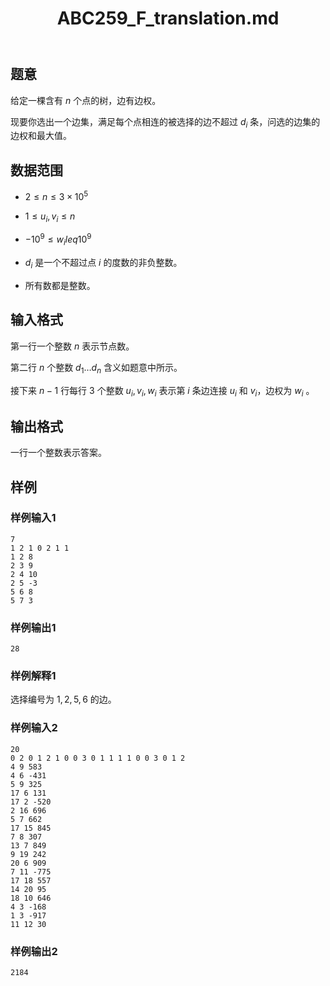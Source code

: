 ﻿---
title: "ABC259_F_translation.md"
tags: []
author: ""
created: ""
---

## 题意

给定一棵含有 $n$ 个点的树，边有边权。  

现要你选出一个边集，满足每个点相连的被选择的边不超过 $d_i$ 条，问选的边集的边权和最大值。

## 数据范围

- $2 \leq n \leq 3 \times 10^5$

- $1 \leq u_i,v_i \leq n$

- $-10^9 \leq w_i leq 10^9$

- $d_i$ 是一个不超过点 $i$ 的度数的非负整数。

- 所有数都是整数。

## 输入格式

第一行一个整数 $n$ 表示节点数。

第二行 $n$ 个整数 $d_1 \dots d_n$ 含义如题意中所示。

接下来 $n-1$ 行每行 $3$ 个整数 $u_i,v_i,w_i$ 表示第 $i$ 条边连接 $u_i$ 和 $v_i$，边权为 $w_i$ 。 

## 输出格式

一行一个整数表示答案。

## 样例

### 样例输入1

```
7
1 2 1 0 2 1 1
1 2 8
2 3 9
2 4 10
2 5 -3
5 6 8
5 7 3
```

### 样例输出1

```
28
```

### 样例解释1

选择编号为 $1,2,5,6$ 的边。

### 样例输入2

```
20
0 2 0 1 2 1 0 0 3 0 1 1 1 1 0 0 3 0 1 2
4 9 583
4 6 -431
5 9 325
17 6 131
17 2 -520
2 16 696
5 7 662
17 15 845
7 8 307
13 7 849
9 19 242
20 6 909
7 11 -775
17 18 557
14 20 95
18 10 646
4 3 -168
1 3 -917
11 12 30

```

### 样例输出2

```
2184
```

